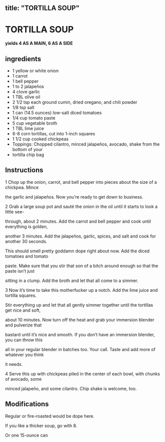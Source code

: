 

title: "TORTILLA SOUP"
---
# TORTILLA SOUP



#### yields  4 AS A MAIN, 6 AS A SIDE


## ingredients
* 1 yellow or white onion 
* 1 carrot 
* 1 bell pepper 
* 1 to 2 jalapeños 
* 4 clove garlic 
* 1 TBL olive oil 
* 2 1/2 tsp each ground cumin, dried oregano, and chili powder 
* 1/8 tsp salt 
* 1 can (14.5 ounces) low-salt diced tomatoes 
* 1/4 cup tomato paste 
* 5 cup vegetable broth 
* 1 TBL lime juice 
* 6-8 corn tortillas, cut into 1-inch squares 
* 1 1/2 cup cooked chickpeas 
* Toppings: Chopped cilantro, minced jalapeños, avocado, shake from the bottom of your 
* tortilla chip bag 



## Instructions
1 Chop up the onion, carrot, and bell pepper into pieces about the size of a chickpea. Mince

the garlic and jalapeños. Now you’re ready to get down to business.

2 Grab a large soup pot and sauté the onion in the oil until it starts to look a little see-

through, about 2 minutes. Add the carrot and bell pepper and cook until everything is golden,

another 3 minutes. Add the jalapeños, garlic, spices, and salt and cook for another 30 seconds.

This should smell pretty goddamn dope right about now. Add the diced tomatoes and tomato

paste. Make sure that you stir that son of a bitch around enough so that the paste isn’t just

sitting in a clump. Add the broth and let that all come to a simmer.

3 Now it’s time to take this motherfucker up a notch. Add the lime juice and tortilla squares.

Stir everything up and let that all gently simmer together until the tortillas get nice and soft,

about 10 minutes. Now turn off the heat and grab your immersion blender and pulverize that

bastard until it’s nice and smooth. If you don’t have an immersion blender, you can throw this

all in your regular blender in batches too. Your call. Taste and add more of whatever you think

it needs.

4 Serve this up with chickpeas piled in the center of each bowl, with chunks of avocado, some

minced jalapeño, and some cilantro. Chip shake is welcome, too.



## Modifications
Regular or fire-roasted would be dope here.

 If you like a thicker soup, go with 8.

 Or one 15-ounce can




